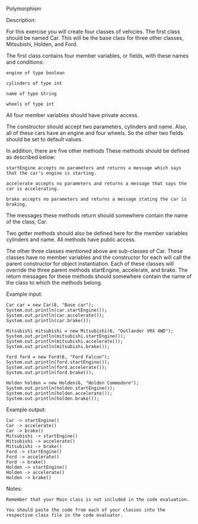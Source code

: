 Polymorphism

Description:

For this exercise you will create four classes of vehicles. The first class should be named Car. This will be the base class for three other classes, Mitsubishi, Holden, and Ford.

The first class contains four member variables, or fields, with these names and conditions:

    engine of type boolean

    cylinders of type int

    name of type String

    wheels of type int

All four member variables should have private access.

The constructor should accept two parameters, cylinders and name. Also, all of these cars have an engine and four wheels. So the other two fields should be set to default values.

In addition, there are five other methods These methods should be defined as described below:

    startEngine accepts no parameters and returns a message which says that the car's engine is starting.

    accelerate accepts no parameters and returns a message that says the car is accelerating.

    brake accepts no parameters and returns a message stating the car is braking.

The messages these methods return should somewhere contain the name of the class, Car.

Two getter methods should also be defined here for the member variables cylinders and name. All methods have public access.

The other three classes mentioned above are sub-classes of Car. These classes have no member variables and the constructor for each will call the parent constructor for object instantiation. Each of these classes will override the three parent methods startEngine, accelerate, and brake. The return messages for these methods should somewhere contain the name of the class to which the methods belong.

Example input:

    Car car = new Car(8, "Base car");
    System.out.println(car.startEngine());
    System.out.println(car.accelerate());
    System.out.println(car.brake());
     
    Mitsubishi mitsubishi = new Mitsubishi(6, "Outlander VRX 4WD");
    System.out.println(mitsubishi.startEngine());
    System.out.println(mitsubishi.accelerate());
    System.out.println(mitsubishi.brake());
     
    Ford ford = new Ford(6, "Ford Falcon");
    System.out.println(ford.startEngine());
    System.out.println(ford.accelerate());
    System.out.println(ford.brake());
     
    Holden holden = new Holden(6, "Holden Commodore");
    System.out.println(holden.startEngine());
    System.out.println(holden.accelerate());
    System.out.println(holden.brake());

Example output:

    Car -> startEngine()
    Car -> accelerate()
    Car -> brake()
    Mitsubishi -> startEngine()
    Mitsubishi -> accelerate()
    Mitsubishi -> brake()
    Ford -> startEngine()
    Ford -> accelerate()
    Ford -> brake()
    Holden -> startEngine()
    Holden -> accelerate()
    Holden -> brake()

Notes:

    Remember that your Main class is not included in the code evaluation.

    You should paste the code from each of your classes into the respective class file in the code evaluator.